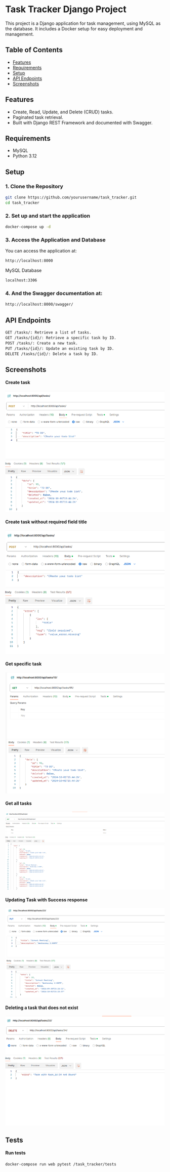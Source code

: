 # Task Tracker Django Project

This project is a Django application for task management, using MySQL as the database. It includes a Docker setup for easy deployment and management.

## Table of Contents
- [Features](#features)
- [Requirements](#requirements)
- [Setup](#setup)
- [API Endpoints](#api-endpoints)
- [Screenshots](#screenshots)


## Features
- Create, Read, Update, and Delete (CRUD) tasks.
- Paginated task retrieval.
- Built with Django REST Framework and documented with Swagger.


## Requirements
- MySQL
- Python 3.12

## Setup

### 1. Clone the Repository
```bash
git clone https://github.com/yourusername/task_tracker.git
cd task_tracker
```

### 2. Set up and start the application
```bash
docker-compose up -d
```

### 3. Access the Application and Database
You can access the application at:
```bash
http://localhost:8000
```
MySQL Database
```bash
localhost:3306
```

### 4. And the Swagger documentation at:
```bash
http://localhost:8000/swagger/
```

## API Endpoints
```bash
GET /tasks/: Retrieve a list of tasks.
GET /tasks/{id}/: Retrieve a specific task by ID.
POST /tasks/: Create a new task.
PUT /tasks/{id}/: Update an existing task by ID.
DELETE /tasks/{id}/: Delete a task by ID.
```

## Screenshots

#### Create task
![create_task](assets/create_task.png)

#### Create task without required field title
![create_task_error](assets/create_task_error.png)

#### Get specific task
![get_task](assets/get_task.png)

#### Get all tasks
![get_all_tasks](assets/get_all_tasks.png)

#### Updating Task with Success response
![update_task](assets/update_task.png)

#### Deleting a task that does not exist
![delete_task](assets/delete_task_error.png)


## Tests
#### Run tests
```bash
docker-compose run web pytest /task_tracker/tests
```


